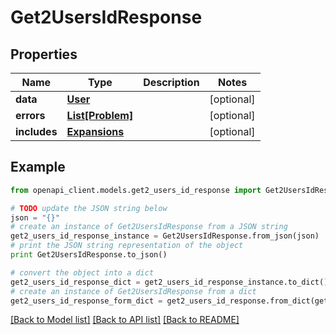 # Get2UsersIdResponse


## Properties
Name | Type | Description | Notes
------------ | ------------- | ------------- | -------------
**data** | [**User**](User.md) |  | [optional] 
**errors** | [**List[Problem]**](Problem.md) |  | [optional] 
**includes** | [**Expansions**](Expansions.md) |  | [optional] 

## Example

```python
from openapi_client.models.get2_users_id_response import Get2UsersIdResponse

# TODO update the JSON string below
json = "{}"
# create an instance of Get2UsersIdResponse from a JSON string
get2_users_id_response_instance = Get2UsersIdResponse.from_json(json)
# print the JSON string representation of the object
print Get2UsersIdResponse.to_json()

# convert the object into a dict
get2_users_id_response_dict = get2_users_id_response_instance.to_dict()
# create an instance of Get2UsersIdResponse from a dict
get2_users_id_response_form_dict = get2_users_id_response.from_dict(get2_users_id_response_dict)
```
[[Back to Model list]](../README.md#documentation-for-models) [[Back to API list]](../README.md#documentation-for-api-endpoints) [[Back to README]](../README.md)


